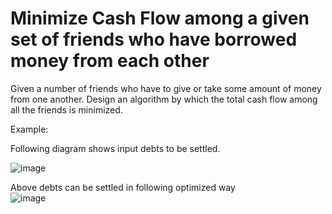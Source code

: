 # Minimize Cash Flow among a given set of friends who have borrowed money from each other

Given a number of friends who have to give or take some amount of money from one another. Design an algorithm by which the total cash flow among all the friends is minimized. 

Example: 

Following diagram shows input debts to be settled. 

![image](https://github.com/user-attachments/assets/0a434946-1b22-4ee4-aa07-58b7511b08a0)

Above debts can be settled in following optimized way  
![image](https://github.com/user-attachments/assets/1cda3db4-340c-4ec2-a47a-2e1fd48bbc28)
